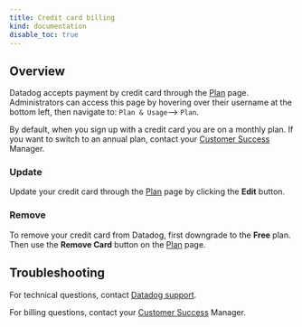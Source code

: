 ```yaml
---
title: Credit card billing
kind: documentation
disable_toc: true
---
```


## Overview

Datadog accepts payment by credit card through the [Plan][1] page. Administrators can access this page by hovering over their username at the bottom left, then navigate to: `Plan & Usage`--> `Plan`.

By default, when you sign up with a credit card you are on a monthly plan. If you want to switch to an annual plan, contact your [Customer Success][2] Manager.

### Update

Update your credit card through the [Plan][1] page by clicking the **Edit** button.

### Remove

To remove your credit card from Datadog, first downgrade to the **Free** plan. Then use the **Remove Card** button on the [Plan][1] page.

## Troubleshooting

For technical questions, contact [Datadog support][3].

For billing questions, contact your [Customer Success][2] Manager.

[1]: https://app.datadoghq.com/account/billing
[2]: mailto:success@datadoghq.com
[3]: /help
